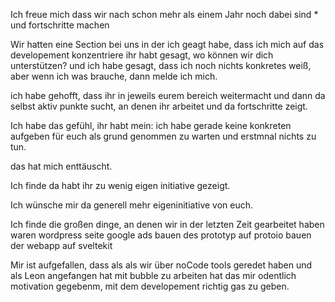 Ich freue mich dass wir nach schon mehr als einem Jahr noch dabei sind *
und fortschritte machen

Wir hatten eine Section bei uns in der ich geagt habe, dass ich mich auf das developement konzentriere
ihr habt gesagt, wo können wir dich unterstützen?
und ich habe gesagt, dass ich noch nichts konkretes weiß, aber wenn ich was brauche, dann melde ich mich.

ich habe gehofft, dass ihr in jeweils eurem bereich weitermacht und dann da selbst aktiv punkte sucht, an denen ihr arbeitet und da fortschritte zeigt.

Ich habe das gefühl,
ihr habt mein: ich habe gerade keine konkreten aufgeben für euch als grund genommen zu warten und erstmnal nichts zu tun.

das hat mich enttäuscht.

Ich finde da habt ihr zu wenig eigen initiative gezeigt.

Ich wünsche mir da generell mehr eigeninitiative von euch.

Ich finde die großen dinge, an denen wir in der letzten Zeit gearbeitet haben waren 
wordpress seite
google ads
bauen des prototyp auf protoio
bauen der webapp auf sveltekit



Mir ist aufgefallen, dass als als wir über noCode tools geredet haben und als Leon angefangen hat mit bubble zu arbeiten
hat das mir odentlich motivation gegebenm, mit dem developement richtig gas zu geben.
